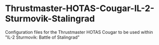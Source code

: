 # Thrustmaster-HOTAS-Cougar-IL-2-Sturmovik-Stalingrad
Configuration files for the Thrustmaster HOTAS Cougar to be used within "IL-2 Sturmovik: Battle of Stalingrad"
